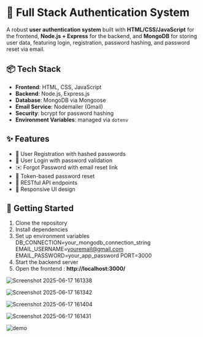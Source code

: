# 🔐 Full Stack Authentication System

A robust **user authentication system** built with **HTML/CSS/JavaScript** for the frontend, **Node.js + Express** for the backend, and **MongoDB** for storing user data, featuring login, registration, password hashing, and password reset via email.

## 📦 Tech Stack

- **Frontend**: HTML, CSS, JavaScript
- **Backend**: Node.js, Express.js
- **Database**: MongoDB via Mongoose
- **Email Service**: Nodemailer (Gmail)
- **Security**: bcrypt for password hashing
- **Environment Variables**: managed via `dotenv`

## ✨ Features


- 📝 User Registration with hashed passwords
- 🔐 User Login with password validation
- ✉️ Forgot Password with email reset link
- 🔁 Token-based password reset
- 🧪 RESTful API endpoints
- 📱 Responsive UI design


## 🚀 Getting Started

1. Clone the repository
2. Install dependencies
3. Set up environment variables
DB_CONNECTION=your_mongodb_connection_string
EMAIL_USERNAME=youremail@gmail.com
EMAIL_PASSWORD=your_app_password
PORT=3000
5. Start the backend server
6. Open the frontend : **http://localhost:3000/**

![Screenshot 2025-06-17 161338](https://github.com/user-attachments/assets/36a78095-3504-4ba4-954a-aff3d0fc98b1)

![Screenshot 2025-06-17 161342](https://github.com/user-attachments/assets/ae4796ed-9abc-46ae-909d-d144e9cd765a)

![Screenshot 2025-06-17 161404](https://github.com/user-attachments/assets/45d07ab6-c74d-41ab-b0f4-f826f4ff4cb9)

![Screenshot 2025-06-17 161431](https://github.com/user-attachments/assets/241a7be2-fe8a-4c1b-88e5-eff12444a7e3)

![demo](https://github.com/user-attachments/assets/19d64179-f37f-4877-9081-ed96175fea02)
